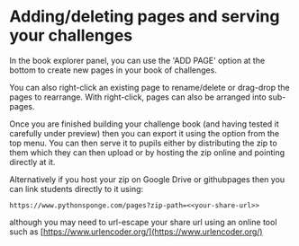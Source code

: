 # Adding/deleting pages and serving your challenges

In the book explorer panel, you can use the 'ADD PAGE' option at the bottom to create new pages in your book of challenges.

You can also right-click an existing page to rename/delete or drag-drop the pages to rearrange. With right-click, pages can also be arranged into sub-pages.

Once you are finished building your challenge book (and having tested it carefully under preview) then you can export it using the option from the top menu. You can then serve it to pupils either by distributing the zip to them which they can then upload or by hosting the zip online and pointing directly at it.

Alternatively if you host your zip on Google Drive or githubpages then you can link students directly to it using:

`https://www.pythonsponge.com/pages?zip-path=<<your-share-url>>` 

although you may need to url-escape your share url using an online tool such as [https://www.urlencoder.org/](https://www.urlencoder.org/)
